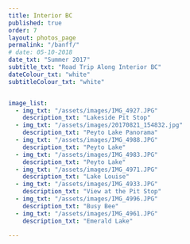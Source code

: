 ```yaml
---
title: Interior BC  
published: true
order: 7
layout: photos_page
permalink: "/banff/"
# date: 05-10-2018
date_txt: "Summer 2017"
subtitle_txt: "Road Trip Along Interior BC"
dateColour_txt: "white"
subtitleColour_txt: "white"


image_list:
  - img_txt: "/assets/images/IMG_4927.JPG"
    description_txt: "Lakeside Pit Stop"
  - img_txt: "/assets/images/20170821_154832.jpg"
    description_txt: "Peyto Lake Panorama"
  - img_txt: "/assets/images/IMG_4988.JPG"
    description_txt: "Peyto Lake"
  - img_txt: "/assets/images/IMG_4983.JPG"
    description_txt: "Peyto Lake"
  - img_txt: "/assets/images/IMG_4971.JPG"
    description_txt: "Lake Louise"
  - img_txt: "/assets/images/IMG_4933.JPG"
    description_txt: "View at the Pit Stop"
  - img_txt: "/assets/images/IMG_4996.JPG"
    description_txt: "Busy Bee"
  - img_txt: "/assets/images/IMG_4961.JPG"
    description_txt: "Emerald Lake"

---
```

